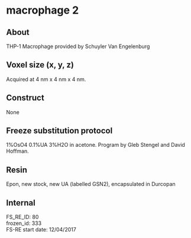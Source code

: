 # macrophage 2

## About
THP-1 Macrophage provided by Schuyler Van Engelenburg

## Voxel size (x, y, z)
Acquired at 4 nm x 4 nm x 4 nm. 

## Construct
None 

## Freeze substitution protocol
1%OsO4 0.1%UA 3%H2O in acetone. Program by Gleb Stengel and David Hoffman.

## Resin
Epon, new stock, new UA (labelled GSN2), encapsulated in Durcopan

## Internal
FS_RE_ID: 80  
frozen_id: 333  
FS-RE start date: 12/04/2017  
